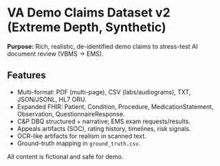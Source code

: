 # VA Demo Claims Dataset v2 (Extreme Depth, Synthetic)

**Purpose:** Rich, realistic, de-identified demo claims to stress-test AI document review (VBMS → EMS).

## Features
- Multi-format: PDF (multi-page), CSV (labs/audiograms), TXT, JSON/JSONL, HL7 ORU.
- Expanded FHIR: Patient, Condition, Procedure, MedicationStatement, Observation, QuestionnaireResponse.
- C&P DBQ structured + narrative; EMS exam requests/results.
- Appeals artifacts (SOC), rating history, timelines, risk signals.
- OCR-like artifacts for realism in scanned text.
- Ground-truth mapping in `ground_truth.csv`.

All content is fictional and safe for demo.